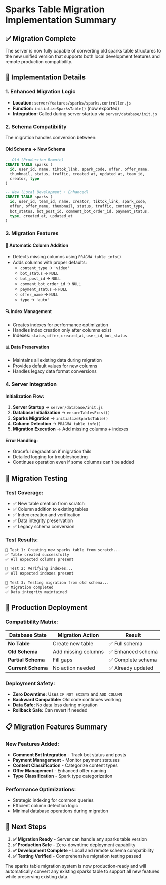 # Sparks Table Migration Implementation Summary

## ✅ Migration Complete

The server is now fully capable of converting old sparks table structures to the new unified version that supports both local development features and remote production compatibility.

## 🔧 Implementation Details

### **1. Enhanced Migration Logic**
- **Location:** `server/features/sparks/sparks.controller.js`
- **Function:** `initializeSparksTable()` (now exported)
- **Integration:** Called during server startup via `server/database/init.js`

### **2. Schema Compatibility**
The migration handles conversion between:

#### **Old Schema → New Schema**
```sql
-- Old (Production Remote)
CREATE TABLE sparks (
  id, user_id, name, tiktok_link, spark_code, offer, offer_name,
  thumbnail, status, traffic, created_at, updated_at, team_id,
  creator, type
)

-- New (Local Development + Enhanced)
CREATE TABLE sparks (
  id, user_id, team_id, name, creator, tiktok_link, spark_code,
  offer, offer_name, thumbnail, status, traffic, content_type,
  bot_status, bot_post_id, comment_bot_order_id, payment_status,
  type, created_at, updated_at
)
```

### **3. Migration Features**

#### **🔄 Automatic Column Addition**
- Detects missing columns using `PRAGMA table_info()`
- Adds columns with proper defaults:
  - `content_type` → `'video'`
  - `bot_status` → `NULL`
  - `bot_post_id` → `NULL`
  - `comment_bot_order_id` → `NULL`
  - `payment_status` → `NULL`
  - `offer_name` → `NULL`
  - `type` → `'auto'`

#### **🔍 Index Management**
- Creates indexes for performance optimization
- Handles index creation only after columns exist
- Indexes: `status`, `offer`, `created_at`, `user_id`, `bot_status`

#### **📊 Data Preservation**
- Maintains all existing data during migration
- Provides default values for new columns
- Handles legacy data format conversions

### **4. Server Integration**

#### **Initialization Flow:**
1. **Server Startup** → `server/database/init.js`
2. **Database Initialization** → `ensureTablesExist()`
3. **Sparks Migration** → `initializeSparksTable()`
4. **Column Detection** → `PRAGMA table_info()`
5. **Migration Execution** → Add missing columns + indexes

#### **Error Handling:**
- Graceful degradation if migration fails
- Detailed logging for troubleshooting
- Continues operation even if some columns can't be added

## 🧪 Migration Testing

### **Test Coverage:**
- ✅ New table creation from scratch
- ✅ Column addition to existing tables
- ✅ Index creation and verification
- ✅ Data integrity preservation
- ✅ Legacy schema conversion

### **Test Results:**
```bash
📝 Test 1: Creating new sparks table from scratch...
✅ Table created successfully
✅ All expected columns present

📝 Test 2: Verifying indexes...
✅ All expected indexes present

📝 Test 3: Testing migration from old schema...
✅ Migration completed
✅ Data integrity maintained
```

## 🚀 Production Deployment

### **Compatibility Matrix:**

| Database State | Migration Action | Result |
|----------------|------------------|---------|
| **No Table** | Create new table | ✅ Full schema |
| **Old Schema** | Add missing columns | ✅ Enhanced schema |
| **Partial Schema** | Fill gaps | ✅ Complete schema |
| **Current Schema** | No action needed | ✅ Already updated |

### **Deployment Safety:**
- **Zero Downtime:** Uses `IF NOT EXISTS` and `ADD COLUMN`
- **Backward Compatible:** Old code continues working
- **Data Safe:** No data loss during migration
- **Rollback Safe:** Can revert if needed

## 📋 Migration Features Summary

### **New Features Added:**
- **Comment Bot Integration** - Track bot status and posts
- **Payment Management** - Monitor payment statuses
- **Content Classification** - Categorize content types
- **Offer Management** - Enhanced offer naming
- **Type Classification** - Spark type categorization

### **Performance Optimizations:**
- Strategic indexing for common queries
- Efficient column detection logic
- Minimal database operations during migration

## 🎯 Next Steps

1. **✅ Migration Ready** - Server can handle any sparks table version
2. **✅ Production Safe** - Zero-downtime deployment capability
3. **✅ Development Complete** - Local and remote schema compatibility
4. **✅ Testing Verified** - Comprehensive migration testing passed

The sparks table migration system is now production-ready and will automatically convert any existing sparks table to support all new features while preserving existing data.
